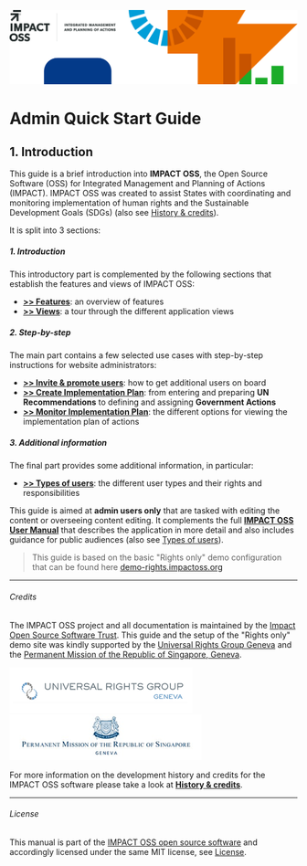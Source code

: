 ![](/assets/header.png)

# Admin Quick Start Guide

## 1. Introduction

This guide is a brief introduction into **IMPACT OSS**, the Open Source Software (OSS) for Integrated Management and Planning of Actions (IMPACT). IMPACT OSS was created to assist States with coordinating and monitoring implementation of human rights and the Sustainable Development Goals (SDGs) (also see [History & credits](/appendix/history.md)).

It is split into 3 sections:

##### 1. Introduction

This introductory part is complemented by the following sections that establish the features and views of IMPACT OSS:

* **[>> Features](features.md)**: an overview of features
* **[>> Views](components.md)**: a tour through the different application views

##### 2. Step-by-step

The main part contains a few selected use cases with step-by-step instructions for website administrators:

* **[>> Invite & promote users](/guide/users-admin.md)**: how to get additional users on board
* **[>> Create Implementation Plan](/guide/create-implementation-plan.md)**: from entering and preparing **UN Recommendations** to defining and assigning **Government Actions**
* **[>> Monitor Implementation Plan](/guide/monitor-implementation-plan.md)**: the different options for viewing the implementation plan of actions

##### 3. Additional information

The final part provides some additional information, in particular:

* **[>> Types of users](/info/usertypes.md)**: the different user types and their rights and responsibilities

This guide is aimed at **admin users only** that are tasked with editing the content or overseeing content editing. It complements the full **[IMPACT OSS User Manual](https://user-manual.impactoss.org)** that describes the application in more detail and also includes guidance for public audiences (also see [Types of users](/info/usertypes.md)).

> This guide is based on the basic "Rights only" demo configuration that can be found here [demo-rights.impactoss.org](https://demo-rights.impactoss.org)

---

###### Credits

The IMPACT OSS project and all documentation is maintained by the [Impact Open Source Software Trust](http://impactoss.org/). This guide and the setup of the "Rights only" demo site was kindly supported by the [Universal Rights Group Geneva](http://www.universal-rights.org/) and the [Permanent Mission of the Republic of Singapore, Geneva](https://www.mfa.gov.sg/content/mfa/overseasmission/geneva.html).

![](/assets/universal-rights-group.png)![](/assets/singapore-mission-geneva.png)

For more information on the development history and credits for the IMPACT OSS software please take a look at [**History & credits**](/appendix/history.md).

---

###### License

This manual is part of the [IMPACT OSS open source software](https://github.com/impactoss/impactoss-server/) and accordingly licensed under the same MIT license, see [License](LICENSE.md).
